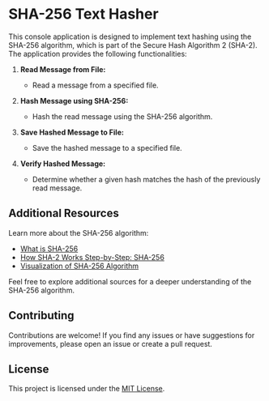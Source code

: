 # SHA-256 Text Hasher

This console application is designed to implement text hashing using the SHA-256 algorithm, which is part of the Secure Hash Algorithm 2 (SHA-2). The application provides the following functionalities:

1. **Read Message from File:**
   - Read a message from a specified file.

2. **Hash Message using SHA-256:**
   - Hash the read message using the SHA-256 algorithm.

3. **Save Hashed Message to File:**
   - Save the hashed message to a specified file.

4. **Verify Hashed Message:**
   - Determine whether a given hash matches the hash of the previously read message.

## Additional Resources

Learn more about the SHA-256 algorithm:

- [What is SHA-256](https://en.wikipedia.org/wiki/SHA-2)
- [How SHA-2 Works Step-by-Step: SHA-256](https://blog.boot.dev/cryptography/how-sha-2-works-step-by-step-sha-256/)
- [Visualization of SHA-256 Algorithm](https://sha256algorithm.com/)

Feel free to explore additional sources for a deeper understanding of the SHA-256 algorithm.

## Contributing

Contributions are welcome! If you find any issues or have suggestions for improvements, please open an issue or create a pull request.

## License

This project is licensed under the [MIT License](path/to/LICENSE).



